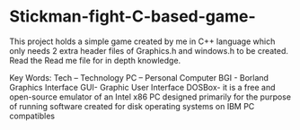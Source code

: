 # Stickman-fight-C-based-game-
This project holds a simple game created by me in C++ language which only needs 2 extra header files of Graphics.h and windows.h to be created. Read the Read me file for in depth knowledge.

Key Words:
Tech – Technology
PC – Personal Computer
BGI - Borland Graphics Interface
GUI- Graphic User Interface
DOSBox- it is a free and open-source emulator of an Intel x86 PC designed primarily for the purpose of running software created for disk operating systems on IBM PC compatibles


